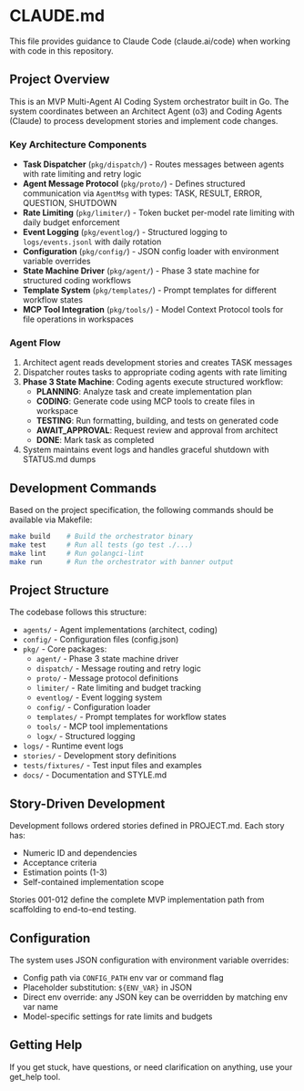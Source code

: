 # CLAUDE.md

This file provides guidance to Claude Code (claude.ai/code) when working with code in this repository.

## Project Overview

This is an MVP Multi-Agent AI Coding System orchestrator built in Go. The system coordinates between an Architect Agent (o3) and Coding Agents (Claude) to process development stories and implement code changes.

### Key Architecture Components

- **Task Dispatcher** (`pkg/dispatch/`) - Routes messages between agents with rate limiting and retry logic
- **Agent Message Protocol** (`pkg/proto/`) - Defines structured communication via `AgentMsg` with types: TASK, RESULT, ERROR, QUESTION, SHUTDOWN
- **Rate Limiting** (`pkg/limiter/`) - Token bucket per-model rate limiting with daily budget enforcement
- **Event Logging** (`pkg/eventlog/`) - Structured logging to `logs/events.jsonl` with daily rotation
- **Configuration** (`pkg/config/`) - JSON config loader with environment variable overrides
- **State Machine Driver** (`pkg/agent/`) - Phase 3 state machine for structured coding workflows
- **Template System** (`pkg/templates/`) - Prompt templates for different workflow states
- **MCP Tool Integration** (`pkg/tools/`) - Model Context Protocol tools for file operations in workspaces

### Agent Flow
1. Architect agent reads development stories and creates TASK messages
2. Dispatcher routes tasks to appropriate coding agents with rate limiting
3. **Phase 3 State Machine**: Coding agents execute structured workflow:
   - **PLANNING**: Analyze task and create implementation plan
   - **CODING**: Generate code using MCP tools to create files in workspace
   - **TESTING**: Run formatting, building, and tests on generated code
   - **AWAIT_APPROVAL**: Request review and approval from architect
   - **DONE**: Mark task as completed
4. System maintains event logs and handles graceful shutdown with STATUS.md dumps

## Development Commands

Based on the project specification, the following commands should be available via Makefile:

```bash
make build    # Build the orchestrator binary
make test     # Run all tests (go test ./...)
make lint     # Run golangci-lint
make run      # Run the orchestrator with banner output
```

## Project Structure

The codebase follows this structure:
- `agents/` - Agent implementations (architect, coding)
- `config/` - Configuration files (config.json)
- `pkg/` - Core packages:
  - `agent/` - Phase 3 state machine driver
  - `dispatch/` - Message routing and retry logic
  - `proto/` - Message protocol definitions
  - `limiter/` - Rate limiting and budget tracking
  - `eventlog/` - Event logging system
  - `config/` - Configuration loader
  - `templates/` - Prompt templates for workflow states
  - `tools/` - MCP tool implementations
  - `logx/` - Structured logging
- `logs/` - Runtime event logs
- `stories/` - Development story definitions
- `tests/fixtures/` - Test input files and examples
- `docs/` - Documentation and STYLE.md

## Story-Driven Development

Development follows ordered stories defined in PROJECT.md. Each story has:
- Numeric ID and dependencies
- Acceptance criteria
- Estimation points (1-3)
- Self-contained implementation scope

Stories 001-012 define the complete MVP implementation path from scaffolding to end-to-end testing.

## Configuration

The system uses JSON configuration with environment variable overrides:
- Config path via `CONFIG_PATH` env var or command flag
- Placeholder substitution: `${ENV_VAR}` in JSON
- Direct env override: any JSON key can be overridden by matching env var name
- Model-specific settings for rate limits and budgets

## Getting Help

If you get stuck, have questions, or need clarification on anything, use your get_help tool.